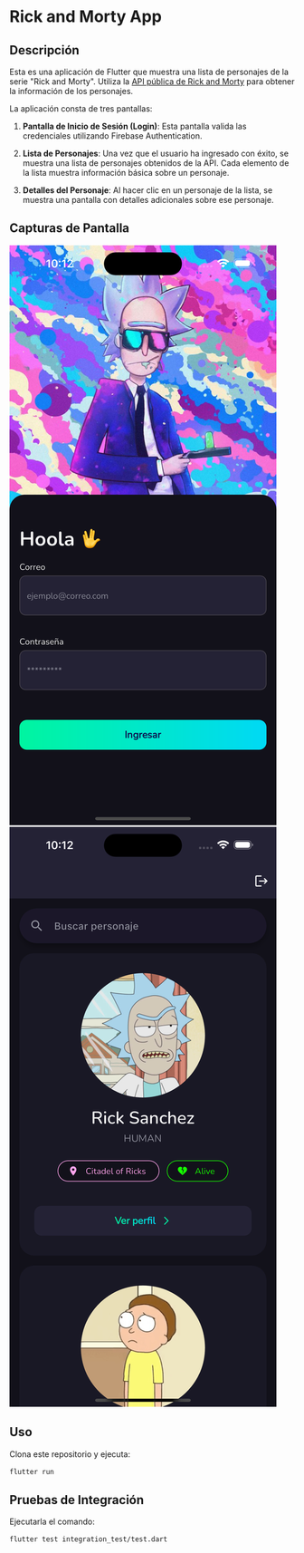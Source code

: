 # Rick and Morty App

## Descripción

Esta es una aplicación de Flutter que muestra una lista de personajes de la serie "Rick and Morty". Utiliza la [API pública de Rick and Morty](https://rickandmortyapi.com/) para obtener la información de los personajes.

La aplicación consta de tres pantallas:

1. **Pantalla de Inicio de Sesión (Login)**: Esta pantalla valida las credenciales utilizando Firebase Authentication.

2. **Lista de Personajes**: Una vez que el usuario ha ingresado con éxito, se muestra una lista de personajes obtenidos de la API. Cada elemento de la lista muestra información básica sobre un personaje.

3. **Detalles del Personaje**: Al hacer clic en un personaje de la lista, se muestra una pantalla con detalles adicionales sobre ese personaje.

## Capturas de Pantalla

![Screenshot 1](screenshots/screenshot1.png)
![Screenshot 2](screenshots/screenshot2.png)

## Uso

Clona este repositorio y ejecuta:

```bash
flutter run
```

## Pruebas de Integración

Ejecutarla el comando:

```bash
flutter test integration_test/test.dart
```
